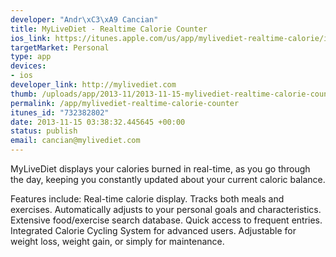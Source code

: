 ```yaml
--- 
developer: "Andr\xC3\xA9 Cancian"
title: MyLiveDiet - Realtime Calorie Counter
ios_link: https://itunes.apple.com/us/app/mylivediet-realtime-calorie/id732382802?mt=8
targetMarket: Personal
type: app
devices: 
- ios
developer_link: http://mylivediet.com
thumb: /uploads/app/2013-11/2013-11-15-mylivediet-realtime-calorie-counter.png
permalink: /app/mylivediet-realtime-calorie-counter
itunes_id: "732382802"
date: 2013-11-15 03:38:32.445645 +00:00
status: publish
email: cancian@mylivediet.com
---
```


MyLiveDiet displays your calories burned in real-time, as you go through the day, keeping you constantly updated about your current caloric balance.

Features include:
Real-time calorie display.
Tracks both meals and exercises.
Automatically adjusts to your personal goals and characteristics.
Extensive food/exercise search database. 
Quick access to frequent entries.
Integrated Calorie Cycling System for advanced users.
Adjustable for weight loss, weight gain, or simply for maintenance.
